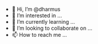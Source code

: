 - 👋 Hi, I’m @dharmus
- 👀 I’m interested in ...
- 🌱 I’m currently learning ...
- 💞️ I’m looking to collaborate on ...
- 📫 How to reach me ...

<!---
dharmus/dharmus is a ✨ special ✨ repository because its `README.md` (this file) appears on your GitHub profile.
You can click the Preview link to take a look at your changes.
--->
